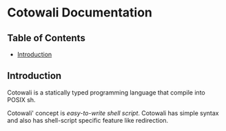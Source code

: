# Cotowali Documentation

## Table of Contents

- [Introduction](#introduction)

## Introduction

Cotowali is a statically typed programming language that compile into POSIX sh.

Cotowali' concept is *easy-to-write shell script*. Cotowali has simple syntax and also has shell-script specific feature like redirection.
